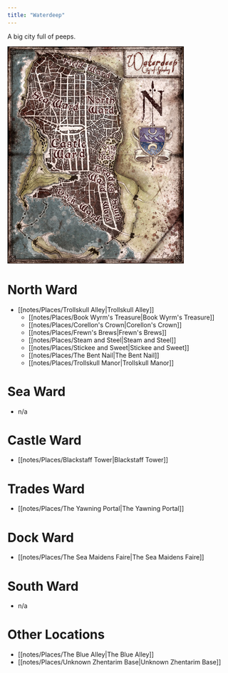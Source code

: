 ```yaml
---
title: "Waterdeep"
---
```

A big city full of peeps.

![image](notes/images/WaterdeepSample.png)

# North Ward
- [[notes/Places/Trollskull Alley|Trollskull Alley]]
	- [[notes/Places/Book Wyrm's Treasure|Book Wyrm's Treasure]]
	- [[notes/Places/Corellon's Crown|Corellon's Crown]]
	- [[notes/Places/Frewn's Brews|Frewn's Brews]]
	- [[notes/Places/Steam and Steel|Steam and Steel]]
	- [[notes/Places/Stickee and Sweet|Stickee and Sweet]]
	- [[notes/Places/The Bent Nail|The Bent Nail]]
	- [[notes/Places/Trollskull Manor|Trollskull Manor]]
# Sea Ward
- n/a
# Castle Ward
- [[notes/Places/Blackstaff Tower|Blackstaff Tower]]
# Trades Ward
- [[notes/Places/The Yawning Portal|The Yawning Portal]]
# Dock Ward
- [[notes/Places/The Sea Maidens Faire|The Sea Maidens Faire]]
# South Ward
- n/a
# Other Locations
- [[notes/Places/The Blue Alley|The Blue Alley]]
- [[notes/Places/Unknown Zhentarim Base|Unknown Zhentarim Base]]